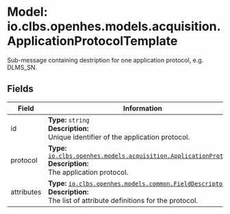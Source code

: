 # Model: io.clbs.openhes.models.acquisition.ApplicationProtocolTemplate

Sub-message containing destription for one application protocol, e.g. DLMS_SN.

## Fields

| Field | Information |
| --- | --- |
| id | <b>Type:</b> `string`<br><b>Description:</b><br>Unique identifier of the application protocol. |
| protocol | <b>Type:</b> [`io.clbs.openhes.models.acquisition.ApplicationProtocol`](model-io-clbs-openhes-models-acquisition-applicationprotocol.md)<br><b>Description:</b><br>The application protocol. |
| attributes | <b>Type:</b> [`io.clbs.openhes.models.common.FieldDescriptor`](model-io-clbs-openhes-models-common-fielddescriptor.md)<br><b>Description:</b><br>The list of attribute definitions for the protocol. |

